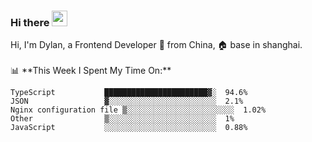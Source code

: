 ### Hi there <img src="https://media.giphy.com/media/hvRJCLFzcasrR4ia7z/giphy.gif" width="25px">

<!-- ![visitors](https://visitor-badge.glitch.me/badge?page_id=dislfyer.dislfyer) --!>

Hi, I'm Dylan, a Frontend Developer 🚀 from China, 🏠 base in shanghai.
<br/>
<br/>

📊 **This Week I Spent My Time On:**


<!--START_SECTION:waka-->

```text
TypeScript           ███████████████████████▓░  94.6%
JSON                 ▓░░░░░░░░░░░░░░░░░░░░░░░░  2.1%
Nginx configuration file ▒░░░░░░░░░░░░░░░░░░░░░░░░  1.02%
Other                ▒░░░░░░░░░░░░░░░░░░░░░░░░  1%
JavaScript           ░░░░░░░░░░░░░░░░░░░░░░░░░  0.88%
```

<!--END_SECTION:waka-->

<!--
**About Me:**
 -->
